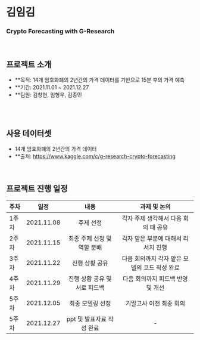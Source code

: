 # 김임김
### Crypto Forecasting with G-Research
<br>

## 프로젝트 소개
- **목적: 14개 암호화폐의 2년간의 가격 데이터를 기반으로 15분 후의 가격 예측
- **기간: 2021.11.01 ~ 2021.12.27
- **팀원: 김창현, 임형우, 김종민
<br>
<br>

## 사용 데이터셋
- 14개 암호화폐의 2년간의 가격 데이터
- **출처: https://www.kaggle.com/c/g-research-crypto-forecasting
<br>

## 프로젝트 진행 일정  

|   주차   |   일정   |   내용   |   과제 및 논의   |
|:----------------------------|:----------------------------:|:--------------------:|:-------------------:|
|  1주차  | 2021.11.08 | 주제 선정 | 각자 주제 생각해서 다음 회의 때 공유 |
|  2주차  | 2021.11.15 | 최종 주제 선정 및 역할 분배 | 각자 맡은 부분에 대해서 리서치 진행 |
|  3주차  | 2021.11.22 | 진행 상황 공유 | 다음 회의까지 각자 맡은 모델의 코드 작성 완료 |
|  4주차  | 2021.11.29 | 진행 상황 공유 및 서로 피드백 | 다음 회의까지 피드백 반영 및 개선 |
|  5주차  | 2021.12.05 | 최종 모델링 선정 | 기말고사 이전 최종 회의  | 
|  5주차  | 2021.12.27 | ppt 및 발표자료 작성 완료 | - | 
<br>
